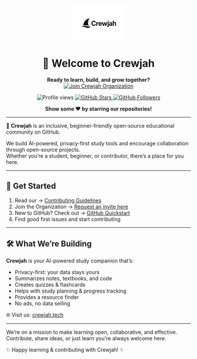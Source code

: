 <div align="center">
  <img src="https://raw.githubusercontent.com/Crewjah/.github/main/profile/Crewjah-logo.jpg" alt="Crewjah Logo" width="150"/>
  <h1>👋 Welcome to Crewjah</h1>
  <p>
    <b>Ready to learn, build, and grow together?</b><br>
    <a href="https://github.com/Crewjah/Support/issues/new?labels=invite+me+to+the+community&template=invitation.yml" title="Click to request an invite to Crewjah">
      <img src="https://img.shields.io/badge/Join%20Crewjah%20Organization-%231DA1F2.svg?style=for-the-badge&logo=GitHub&logoColor=white&color=grey" alt="Join Crewjah Organization"/>
    </a>
  </p>
  <p>
    <img src="https://komarev.com/ghpvc/?username=Crewjah&label=Profile%20views&color=brightgreen&style=flat" alt="Profile views" />
    <a href="https://github.com/Crewjah?tab=stars">
      <img src="https://img.shields.io/github/stars/Crewjah?label=GitHub%20Stars&style=social" alt="GitHub Stars"/>
    </a>
    <a href="https://github.com/Crewjah">
      <img src="https://img.shields.io/github/followers/Crewjah?style=social" alt="GitHub Followers"/>
    </a>
  </p>
  <b>Show some ❤️ by starring our repositories!</b>
</div>

---

🌸 **Crewjah** is an inclusive, beginner-friendly open-source educational community on GitHub.

We build AI-powered, privacy-first study tools and encourage collaboration through open-source projects.  
Whether you’re a student, beginner, or contributor, there’s a place for you here.

---

## 🚀 Get Started

1. Read our → [Contributing Guidelines](https://github.com/Crewjah/.github/blob/main/CONTRIBUTING.md)  
2. Join the Organization → [Request an invite here](https://github.com/Crewjah/Support/issues/new?labels=invite+me+to+the+community&template=invitation.yml)  
3. New to GitHub? Check out → [GitHub Quickstart](https://docs.github.com/en/get-started/quickstart)  
4. Find good first issues and start contributing  

---

## 🛠️ What We’re Building

**Crewjah** is your AI-powered study companion that’s:

- Privacy-first: your data stays yours  
- Summarizes notes, textbooks, and code  
- Creates quizzes & flashcards  
- Helps with study planning & progress tracking  
- Provides a resource finder  
- No ads, no data selling  

🌐 Visit us: [crewjah.tech](https://crewjah.tech)

---

We’re on a mission to make learning open, collaborative, and effective.  
Contribute, share ideas, or just learn you're always welcome here.

✨ Happy learning & contributing with Crewjah! ✨
